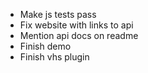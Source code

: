 * Make js tests pass
* Fix website with links to api
* Mention api docs on readme
* Finish demo
* Finish vhs plugin
